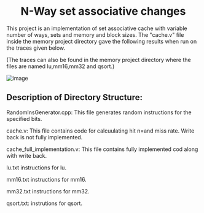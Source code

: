 <h1 align="center"> N-Way set associative changes </h1>

This project is an implementation of set associative cache with variable number of ways, sets and memory and block sizes. The "cache.v" file inside the memory project directory gave the following results when run on the traces given below. 

(The traces can also be found in the memory project directory where the files are named lu,mm16,mm32 and qsort.)

![image](https://user-images.githubusercontent.com/102411194/201526894-59c20c13-129e-4327-a77a-7cd76c48ed3f.png)

## Description of Directory Structure: ##

RandomInsGenerator.cpp:
This file generates random instructions for the specified bits.

cache.v:
This file contains code for calcuulating hit n=and miss rate. Write back is not fully implemented.

cache_full_implementation.v:
This file contains fully implemented cod along with write back.

lu.txt
instructions for lu.

mm16.txt
instructions for mm16.

mm32.txt
instructions for mm32.

qsort.txt:
instrutions for qsort.

